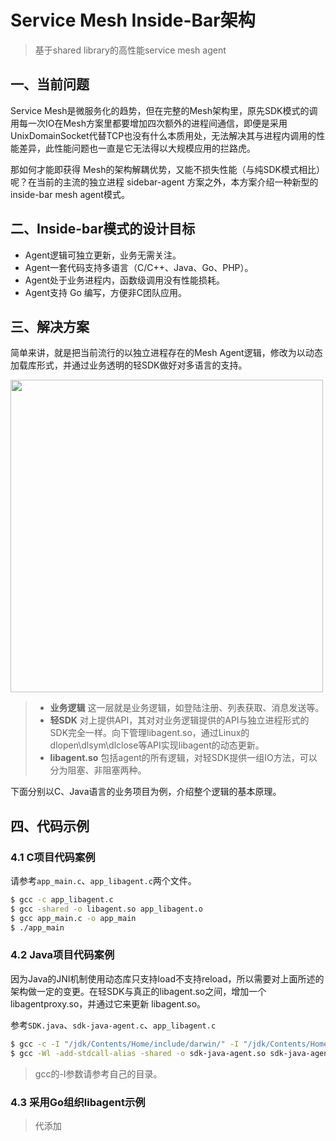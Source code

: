 # Service Mesh Inside-Bar架构
> 基于shared library的高性能service mesh agent


## 一、当前问题

Service Mesh是微服务化的趋势，但在完整的Mesh架构里，原先SDK模式的调用每一次IO在Mesh方案里都要增加四次额外的进程间通信，即便是采用UnixDomainSocket代替TCP也没有什么本质用处，无法解决其与进程内调用的性能差异，此性能问题也一直是它无法得以大规模应用的拦路虎。

那如何才能即获得 Mesh的架构解耦优势，又能不损失性能（与纯SDK模式相比）呢？在当前的主流的独立进程 sidebar-agent 方案之外，本方案介绍一种新型的 inside-bar mesh agent模式。

## 二、Inside-bar模式的设计目标

- Agent逻辑可独立更新，业务无需关注。
- Agent一套代码支持多语言（C/C++、Java、Go、PHP）。
- Agent处于业务进程内，函数级调用没有性能损耗。
- Agent支持 Go 编写，方便非C团队应用。

## 三、解决方案

简单来讲，就是把当前流行的以独立进程存在的Mesh Agent逻辑，修改为以动态加载库形式，并通过业务透明的轻SDK做好对多语言的支持。

<img src="https://user-images.githubusercontent.com/25544264/123894736-3eade080-d991-11eb-97ab-8ba584d3986b.png" width=500 />

> * **业务逻辑** 这一层就是业务逻辑，如登陆注册、列表获取、消息发送等。
> * **轻SDK** 对上提供API，其对对业务逻辑提供的API与独立进程形式的SDK完全一样。向下管理libagent.so，通过Linux的dlopen\dlsym\dlclose等API实现libagent的动态更新。
> * **libagent.so** 包括agent的所有逻辑，对轻SDK提供一组IO方法，可以分为阻塞、非阻塞两种。

下面分别以C、Java语言的业务项目为例，介绍整个逻辑的基本原理。

## 四、代码示例

### 4.1 C项目代码案例

请参考`app_main.c`、`app_libagent.c`两个文件。

```bash
$ gcc -c app_libagent.c
$ gcc -shared -o libagent.so app_libagent.o
$ gcc app_main.c -o app_main
$ ./app_main
```

### 4.2 Java项目代码案例
因为Java的JNI机制使用动态库只支持load不支持reload，所以需要对上面所述的架构做一定的变更。在轻SDK与真正的libagent.so之间，增加一个libagentproxy.so，并通过它来更新 libagent.so。

参考`SDK.java`、`sdk-java-agent.c`、`app_libagent.c`

```bash
$ gcc -c -I "/jdk/Contents/Home/include/darwin/" -I "/jdk/Contents/Home/include/" sdk-java-agent.c
$ gcc -Wl -add-stdcall-alias -shared -o sdk-java-agent.so sdk-java-agent.o
```
> gcc的-I参数请参考自己的目录。


### 4.3 采用Go组织libagent示例

> 代添加
